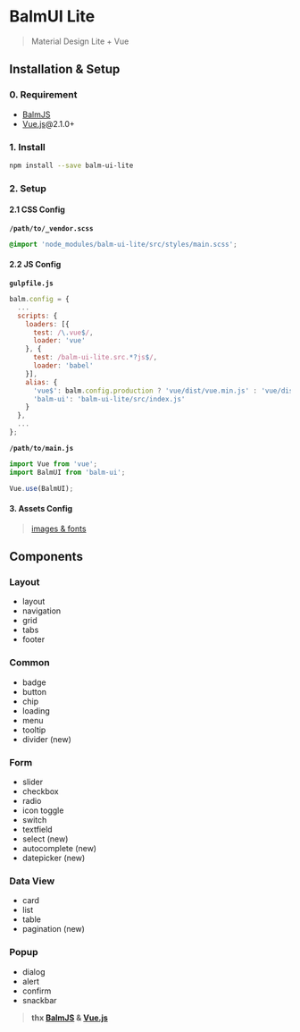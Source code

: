 # BalmUI Lite
> Material Design Lite + Vue

## Installation & Setup

### 0. Requirement

- [BalmJS](http://balmjs.com/)
- [Vue.js](https://vuejs.org/)@2.1.0+

### 1. Install

```sh
npm install --save balm-ui-lite
```

### 2. Setup

#### 2.1 CSS Config

__`/path/to/_vendor.scss`__

```css
@import 'node_modules/balm-ui-lite/src/styles/main.scss';
```

#### 2.2 JS Config

__`gulpfile.js`__

```js
balm.config = {
  ...
  scripts: {
    loaders: [{
      test: /\.vue$/,
      loader: 'vue'
    }, {
      test: /balm-ui-lite.src.*?js$/,
      loader: 'babel'
    }],
    alias: {
      'vue$': balm.config.production ? 'vue/dist/vue.min.js' : 'vue/dist/vue.esm.js',
      'balm-ui': 'balm-ui-lite/src/index.js'
    }
  },
  ...
};
```

__`/path/to/main.js`__

```js
import Vue from 'vue';
import BalmUI from 'balm-ui';

Vue.use(BalmUI);
```

#### 3. Assets Config

> [images & fonts](http://balmjs.com/ui-vue-lite/assets.zip)

## Components

### Layout

- layout
- navigation
- grid
- tabs
- footer

### Common

- badge
- button
- chip
- loading
- menu
- tooltip
- divider (new)

### Form

- slider
- checkbox
- radio
- icon toggle
- switch
- textfield
- select (new)
- autocomplete (new)
- datepicker (new)

### Data View

- card
- list
- table
- pagination (new)

### Popup

- dialog
- alert
- confirm
- snackbar


> __thx [BalmJS](http://balmjs.com/) & [Vue.js](https://vuejs.org/)__
